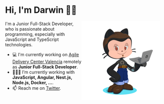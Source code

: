 # Hi, I'm Darwin 👋🏽

<img width=256 align="right" src="https://raw.githubusercontent.com/DarwinGonzalez/DarwinGonzalez/master/img/darwin-octocat.png" />


I'm a Junior Full-Stack Developer, who is passionate about programming, especially with JavaScript and TypeScript technologies.

- 💻 I'm currently working on [Agile Delivery Center Valencia](https://www.capgemini.com/es-es/service/agile-delivery-center-valencia/) remotely as **Junior Full-Stack Developer**.
- 👨🏽‍💻  I’m currently working with **JavaScript, Angular, Nest.js, Node.js, Docker, ...**.
- 📫  Reach me on [Twitter](https://twitter.com/darwinmaking).

